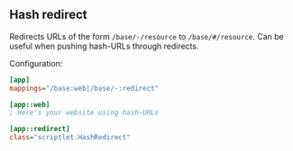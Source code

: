 Hash redirect
--
Redirects URLs of the form `/base/-/resource` to `/base/#/resource`. Can be useful when pushing hash-URLs through redirects.

Configuration:

```ini
[app]
mappings="/base:web|/base/-:redirect"

[app::web]
; Here's your website using hash-URLs

[app::redirect]
class="scriptlet.HashRedirect"
```